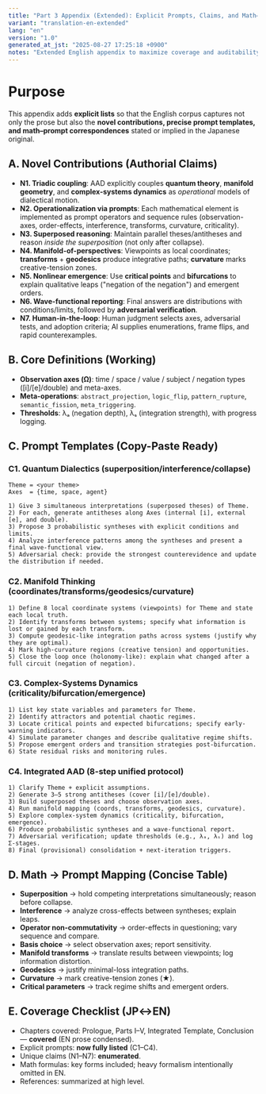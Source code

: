 ```yaml
---
title: "Part 3 Appendix (Extended): Explicit Prompts, Claims, and Math–Prompt Mappings for AI-Augmented Dialectics"
variant: "translation-en-extended"
lang: "en"
version: "1.0"
generated_at_jst: "2025-08-27 17:25:18 +0900"
notes: "Extended English appendix to maximize coverage and auditability for Part 3."
---
```



# Purpose
This appendix adds **explicit lists** so that the English corpus captures not only the prose but also the **novel contributions, precise prompt templates, and math–prompt correspondences** stated or implied in the Japanese original.

## A. Novel Contributions (Authorial Claims)
- **N1. Triadic coupling**: AAD explicitly couples **quantum theory**, **manifold geometry**, and **complex-systems dynamics** as *operational* models of dialectical motion.
- **N2. Operationalization via prompts**: Each mathematical element is implemented as prompt operators and sequence rules (observation-axes, order-effects, interference, transforms, curvature, criticality).
- **N3. Superposed reasoning**: Maintain parallel theses/antitheses and reason *inside the superposition* (not only after collapse).
- **N4. Manifold-of-perspectives**: Viewpoints as local coordinates; **transforms** + **geodesics** produce integrative paths; **curvature** marks creative-tension zones.
- **N5. Nonlinear emergence**: Use **critical points** and **bifurcations** to explain qualitative leaps ("negation of the negation") and emergent orders.
- **N6. Wave-functional reporting**: Final answers are distributions with conditions/limits, followed by **adversarial verification**.
- **N7. Human-in-the-loop**: Human judgment selects axes, adversarial tests, and adoption criteria; AI supplies enumerations, frame flips, and rapid counterexamples.

## B. Core Definitions (Working)
- **Observation axes (Ω)**: time / space / value / subject / negation types ([i]/[e]/double) and meta-axes.  
- **Meta-operations**: `abstract_projection`, `logic_flip`, `pattern_rupture`, `semantic_fission`, `meta_triggering`.  
- **Thresholds**: λₐ (negation depth), λₛ (integration strength), with progress logging.

## C. Prompt Templates (Copy-Paste Ready)
### C1. Quantum Dialectics (superposition/interference/collapse)
```
Theme = <your theme>
Axes  = {time, space, agent}

1) Give 3 simultaneous interpretations (superposed theses) of Theme.
2) For each, generate antitheses along Axes (internal [i], external [e], and double).
3) Propose 3 probabilistic syntheses with explicit conditions and limits.
4) Analyze interference patterns among the syntheses and present a final wave-functional view.
5) Adversarial check: provide the strongest counterevidence and update the distribution if needed.
```

### C2. Manifold Thinking (coordinates/transforms/geodesics/curvature)
```
1) Define 8 local coordinate systems (viewpoints) for Theme and state each local truth.
2) Identify transforms between systems; specify what information is lost or gained by each transform.
3) Compute geodesic-like integration paths across systems (justify why they are optimal).
4) Mark high-curvature regions (creative tension) and opportunities.
5) Close the loop once (holonomy-like): explain what changed after a full circuit (negation of negation).
```

### C3. Complex-Systems Dynamics (criticality/bifurcation/emergence)
```
1) List key state variables and parameters for Theme.
2) Identify attractors and potential chaotic regimes.
3) Locate critical points and expected bifurcations; specify early-warning indicators.
4) Simulate parameter changes and describe qualitative regime shifts.
5) Propose emergent orders and transition strategies post-bifurcation.
6) State residual risks and monitoring rules.
```

### C4. Integrated AAD (8-step unified protocol)
```
1) Clarify Theme + explicit assumptions.
2) Generate 3–5 strong antitheses (cover [i]/[e]/double).
3) Build superposed theses and choose observation axes.
4) Run manifold mapping (coords, transforms, geodesics, curvature).
5) Explore complex-system dynamics (criticality, bifurcation, emergence).
6) Produce probabilistic syntheses and a wave-functional report.
7) Adversarial verification; update thresholds (e.g., λₐ, λₛ) and log Σ-stages.
8) Final (provisional) consolidation + next-iteration triggers.
```

## D. Math → Prompt Mapping (Concise Table)
- **Superposition** → hold competing interpretations simultaneously; reason before collapse.  
- **Interference** → analyze cross-effects between syntheses; explain leaps.  
- **Operator non-commutativity** → order-effects in questioning; vary sequence and compare.  
- **Basis choice** → select observation axes; report sensitivity.  
- **Manifold transforms** → translate results between viewpoints; log information distortion.  
- **Geodesics** → justify minimal-loss integration paths.  
- **Curvature** → mark creative-tension zones (★).  
- **Critical parameters** → track regime shifts and emergent orders.

## E. Coverage Checklist (JP↔EN)
- Chapters covered: Prologue, Parts I–V, Integrated Template, Conclusion — **covered** (EN prose condensed).
- Explicit prompts: **now fully listed** (C1–C4).
- Unique claims (N1–N7): **enumerated**.
- Math formulas: key forms included; heavy formalism intentionally omitted in EN.
- References: summarized at high level.
